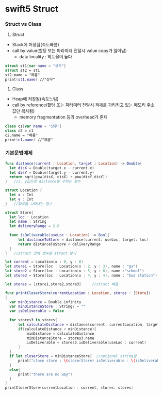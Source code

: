 swift5 Struct
==============

### Struct vs Class
  
  1. Struct
  - Stack에 저장됨(속도빠름)
  - call by value(할당 또는 파라미터 전달시 value copy가 일어남)
    - data locality : 히트율이 높다
  ```swift
  struct st1{var name = "상우"}
  struct st2 = st1
  st2.name = "메롱"
  print(st1.name) //"상우"
 ```
 1. Class
 - Heap에 저장됨(속도느림)
 - call by reference(할당 또는 파라미터 전달시 객체를 가리키고 있는 메모리 주소값만 복사됨)
   - memory fragmentation 등의 overhead가 존재
  ```swift
  class c1{var name = "상우"}
  class c2 = c1
  c2.name = "메롱"
  print(c1.name) //"메롱"
  ```

  ### 기본문법예제
  ```swift
func distance(current : Location, target : Location) -> Double{
    let disX = Double(target.x - current.x)
    let disY = Double(target.y - current.y)
    return sqrt(pow(disX, disX) + pow(disY,disY))
}   //x, y값으로 distance를 구하는 함수

struct Location {
    let x : Int
    let y : Int
}   //좌표를 나타내는 함수 

struct Store{
    let loc : Location
    let name : String
    let deliveryRange = 2.0
    
    func isDeliverable(useLoc : Location) -> Bool{
        let distanceToStore = distance(current: useLoc, target: loc)
        return distanceToStore < deliveryRange
    }
}   //struct 안에 변수로 struct 넣기

let current = Location(x : 0, y : 0)
let store1 = Store(loc : Location(x : 2, y : 3), name : "gs")
let store2 = Store(loc : Location(x : 5, y : 6), name :"school")
let store3 = Store(loc : Location(x : 4, y : 4), name : "bus station")

let stores = [store1,store2,store3]     //struct 배열

func printCloserStore(currentLocation : Location, stores : [Store])
{
    var minDistance = Double.infinity
    var minDistanceStore : String? = ""
    var isDeliverable = false
    
    for stores3 in stores{
        let calculateDistance = distance(current: currentLocation, target: stores3.loc)
        if(calculateDistance < minDistance){
            minDistance = calculateDistance
            minDistanceStore = stores3.name
            isDeliverable = stores3.isDeliverable(useLoc : current)
        }
    }
    if let closerStore = minDistanceStore{  //optional string형
        print("close store : \(closerStore) isDeliverable : \(isDeliverable)")
    }
    else{
        print("there are no way")
    }
}
printCloserStore(currentLocation : current, stores: stores)
```

